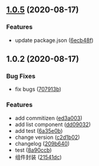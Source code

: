 ## [1.0.5](https://github.com/VFiee/github-test/compare/v1.0.4...v1.0.5) (2020-08-17)


### Features

* update package.json ([6ecb48f](https://github.com/VFiee/github-test/commit/6ecb48f2d03568516ea1a23a5476f51dcdff9212))



## 1.0.2 (2020-08-17)


### Bug Fixes

* fix bugs ([707913b](https://github.com/VFiee/github-test/commit/707913bad7d9a15ea5ae9a6f3ee08b7c6bded8a9))


### Features

* add commitizen ([ed3a003](https://github.com/VFiee/github-test/commit/ed3a0032a9433202db255c0c4652fe4af48568c9))
* add list component ([dd09032](https://github.com/VFiee/github-test/commit/dd0903249bbce2af01720d32f54268bad2051fc9))
* add test ([6a35e0b](https://github.com/VFiee/github-test/commit/6a35e0bacb2181278c36c3db932745f7595f768d))
* change version ([c2d1b02](https://github.com/VFiee/github-test/commit/c2d1b02fc88f531273b8510ea2fad102e2600aef))
* changelog ([209b640](https://github.com/VFiee/github-test/commit/209b640ac3d728cb22e31f5965957467422bb35b))
* test ([8a90ccb](https://github.com/VFiee/github-test/commit/8a90ccb358e426157cd3c217709997e75d343062))
* 组件封装 ([21541dc](https://github.com/VFiee/github-test/commit/21541dc73fbd6b489467a8c6200102e2c512775d))




